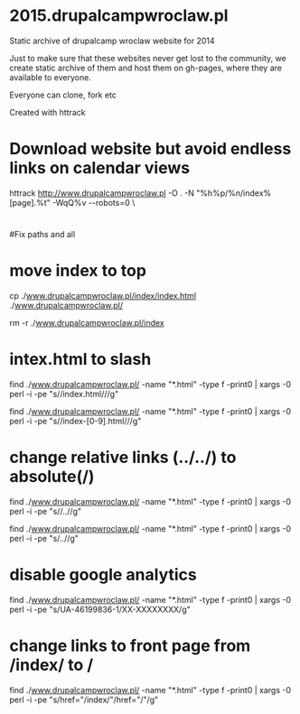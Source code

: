 2015.drupalcampwroclaw.pl
=========================

Static archive of drupalcamp wroclaw website for 2014

Just to make sure that these websites never get lost to the community, we create static archive of them and host them on gh-pages, where they are available to everyone.

Everyone can clone, fork etc


Created with httrack

# Download website but avoid endless links on calendar views
httrack http://www.drupalcampwroclaw.pl -O . -N "%h%p/%n/index%[page].%t" -WqQ%v --robots=0  \


#
#Fix paths and all
#
# move index to top

cp ./www.drupalcampwroclaw.pl/index/index.html ./www.drupalcampwroclaw.pl/

rm -r ./www.drupalcampwroclaw.pl/index

# intex.html to slash

find ./www.drupalcampwroclaw.pl/ -name "*.html" -type f -print0 | xargs -0 perl -i -pe "s/\/index.html/\//g"

find ./www.drupalcampwroclaw.pl/ -name "*.html" -type f -print0 | xargs -0 perl -i -pe "s/\/index-[0-9].html/\//g"

# change relative links (../../) to absolute(/)

find ./www.drupalcampwroclaw.pl/ -name "*.html" -type f -print0 | xargs -0 perl -i -pe "s/\/\.\.//g"

find ./www.drupalcampwroclaw.pl/ -name "*.html" -type f -print0 | xargs -0 perl -i -pe "s/\.\.//g"

# disable google analytics

find ./www.drupalcampwroclaw.pl/ -name "*.html" -type f -print0 | xargs -0 perl -i -pe "s/UA-46199836-1/XX-XXXXXXXX/g"

# change links to front page from /index/ to /

find ./www.drupalcampwroclaw.pl/ -name "*.html" -type f -print0 | xargs -0 perl -i -pe "s/href=\"\/index\/\"/href=\"\/\"/g"



